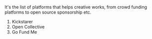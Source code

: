 It's the list of platforms that helps creative works, from crowd funding platforms to open source sponsorship etc.

1. Kickstarer
2. Open Collective
3. Go Fund Me

